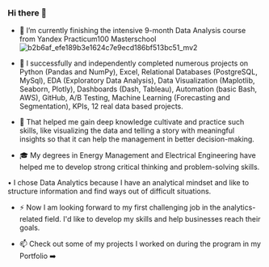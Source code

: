 ### Hi there 👋

- 🔭 I’m currently finishing the intensive 9-month Data Analysis course from Yandex Practicum100 Masterschool ![b2b6af_efe189b3e1624c7e9ecd186bf513bc51_mv2](https://user-images.githubusercontent.com/96375089/169254547-801127c4-b66e-463a-8455-0fd5eddbd71a.jpg)

- 🌱 I successfully and independently completed numerous projects on Python (Pandas and NumPy), Excel, Relational Databases (PostgreSQL, MySql), EDA (Exploratory Data Analysis), Data Visualization (Maplotlib, Seaborn, Plotly), Dashboards (Dash, Tableau), Automation (basic Bash, AWS), GitHub, A/B Testing, Machine Learning (Forecasting and Segmentation), KPIs, 12 real data based projects.

- 👯 That helped me gain deep knowledge cultivate and practice such skills, like visualizing the data and telling a story with meaningful insights so that it can help the management in better decision-making.

- :mortar_board: My degrees in Energy Management and Electrical Engineering have helped me to develop strong critical thinking and problem-solving skills.

• I chose Data Analytics because I have an analytical mindset and like to structure information and find ways out of difficult situations.

- ⚡ Now I am looking forward to my first challenging job in the analytics-related field. I'd like to develop my skills and help businesses reach their goals.

- 📫 Check out some of my projects I worked on during the program in my Portfolio ➡️ 


<!--
**AtlasmanYevgenii/AtlasmanYevgenii** is a ✨ _special_ ✨ repository because its `README.md` (this file) appears on your GitHub profile.

Here are some ideas to get you started:

